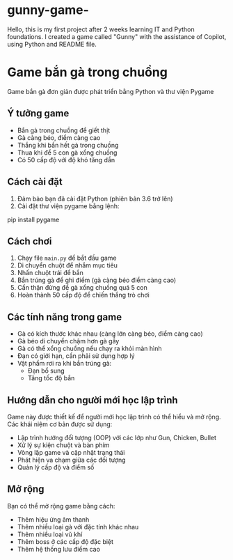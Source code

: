 # gunny-game-
Hello, this is my first project after 2 weeks learning IT and Python foundations. I created a game called "Gunny" with the assistance of Copilot, using Python and README file.

# Game bắn gà trong chuồng 
Game bắn gà đơn giản được phát triển bằng Python và thư viện Pygame

## Ý tưởng game
- Bắn gà trong chuồng để giết thịt
- Gà càng béo, điểm càng cao
- Thắng khi bắn hết gà trong chuồng
- Thua khi để 5 con gà xổng chuồng
- Có 50 cấp độ với độ khó tăng dần

## Cách cài đặt

1. Đảm bảo bạn đã cài đặt Python (phiên bản 3.6 trở lên)
2. Cài đặt thư viện pygame bằng lệnh:


  pip install pygame

## Cách chơi

1. Chạy file `main.py` để bắt đầu game
2. Di chuyển chuột để nhắm mục tiêu
3. Nhấn chuột trái để bắn
4. Bắn trúng gà để ghi điểm (gà càng béo điểm càng cao)
5. Cẩn thận đừng để gà xổng chuồng quá 5 con
6. Hoàn thành 50 cấp độ để chiến thắng trò chơi

## Các tính năng trong game

- Gà có kích thước khác nhau (càng lớn càng béo, điểm càng cao)
- Gà béo di chuyển chậm hơn gà gầy
- Gà có thể xổng chuồng nếu chạy ra khỏi màn hình
- Đạn có giới hạn, cần phải sử dụng hợp lý
- Vật phẩm rơi ra khi bắn trúng gà:
  - Đạn bổ sung
  - Tăng tốc độ bắn

## Hướng dẫn cho người mới học lập trình

Game này được thiết kế để người mới học lập trình có thể hiểu và mở rộng. Các khái niệm cơ bản được sử dụng:

- Lập trình hướng đối tượng (OOP) với các lớp như Gun, Chicken, Bullet
- Xử lý sự kiện chuột và bàn phím
- Vòng lặp game và cập nhật trạng thái
- Phát hiện va chạm giữa các đối tượng
- Quản lý cấp độ và điểm số

## Mở rộng

Bạn có thể mở rộng game bằng cách:
- Thêm hiệu ứng âm thanh
- Thêm nhiều loại gà với đặc tính khác nhau
- Thêm nhiều loại vũ khí
- Thêm boss ở các cấp độ đặc biệt
- Thêm hệ thống lưu điểm cao
